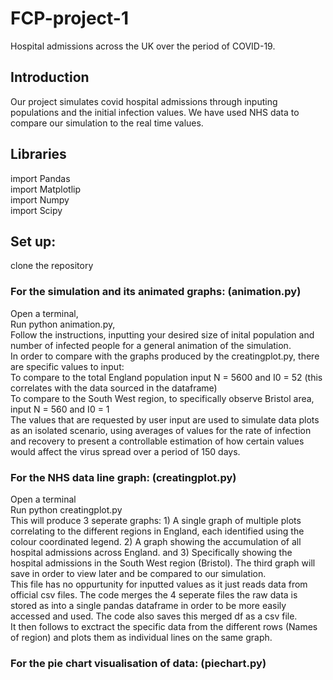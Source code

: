 # FCP-project-1
Hospital admissions across the UK over the period of COVID-19. 

## Introduction
Our project simulates covid hospital admissions through inputing populations and the initial infection values. We have used NHS data to compare our simulation to the real time values.

## Libraries
import Pandas <br />
import Matplotlip <br />
import Numpy <br />
import Scipy <br />

## Set up:
clone the repository

### For the simulation and its animated graphs: (animation.py)
Open a terminal, <br />
Run python animation.py, <br />
Follow the instructions, inputting your desired size of inital population and number of infected people for a general animation of the simulation. <br />
In order to compare with the graphs produced by the creatingplot.py, there are specific values to input: <br />
To compare to the total England population input N = 5600 and I0 = 52 (this correlates with the data sourced in the dataframe) <br />
To compare to the South West region, to specifically observe Bristol area, input N = 560 and I0 = 1 <br />
The values that are requested by user input are used to simulate data plots as an isolated scenario, using averages of values for the rate of infection and recovery to present a controllable estimation of how certain values would affect the virus spread over a period of 150 days.

### For the NHS data line graph: (creatingplot.py)
Open a terminal <br />
Run python creatingplot.py <br />
This will produce 3 seperate graphs: 1) A single graph of multiple plots correlating to the different regions in England, each identified using the colour coordinated legend. 2) A graph showing the accumulation of all hospital admissions across England. and 3) Specifically showing the hospital admissions in the South West region (Bristol). The third graph will save in order to view later and be compared to our simulation. <br />
This file has no oppurtunity for inputted values as it just reads data from official csv files. The code merges the 4 seperate files the raw data is stored as into a single pandas dataframe in order to be more easily accessed and used. The code also saves this merged df as a csv file. <br /> 
It then follows to exctract the specific data from the different rows (Names of region) and plots them as individual lines on the same graph. 

### For the pie chart visualisation of data: (piechart.py)

